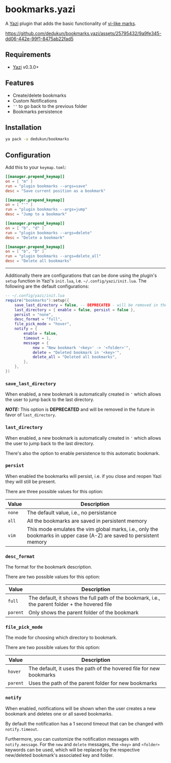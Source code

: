 # bookmarks.yazi

A [Yazi](https://github.com/sxyazi/yazi) plugin that adds the basic functionality of [vi-like marks](https://neovim.io/doc/user/motion.html#mark-motions).

https://github.com/dedukun/bookmarks.yazi/assets/25795432/9a9fe345-dd06-442e-99f1-8475ab22fad5

## Requirements

- [Yazi](https://github.com/sxyazi/yazi) v0.3.0+

## Features

- Create/delete bookmarks
- Custom Notifications
- `''` to go back to the previous folder
- Bookmarks persistence

## Installation

```sh
ya pack -a dedukun/bookmarks
```

## Configuration

Add this to your `keymap.toml`:

```toml
[[manager.prepend_keymap]]
on = [ "m" ]
run = "plugin bookmarks --args=save"
desc = "Save current position as a bookmark"

[[manager.prepend_keymap]]
on = [ "'" ]
run = "plugin bookmarks --args=jump"
desc = "Jump to a bookmark"

[[manager.prepend_keymap]]
on = [ "b", "d" ]
run = "plugin bookmarks --args=delete"
desc = "Delete a bookmark"

[[manager.prepend_keymap]]
on = [ "b", "D" ]
run = "plugin bookmarks --args=delete_all"
desc = "Delete all bookmarks"
```

---

Additionally there are configurations that can be done using the plugin's `setup` function in Yazi's `init.lua`, i.e. `~/.config/yazi/init.lua`.
The following are the default configurations:

```lua
-- ~/.config/yazi/init.lua
require("bookmarks"):setup({
	save_last_directory = false, -- DEPRECATED - will be removed in the future. Use `last_directory`
	last_directory = { enable = false, persist = false },
	persist = "none",
	desc_format = "full",
	file_pick_mode = "hover",
	notify = {
		enable = false,
		timeout = 1,
		message = {
			new = "New bookmark '<key>' -> '<folder>'",
			delete = "Deleted bookmark in '<key>'",
			delete_all = "Deleted all bookmarks",
		},
	},
})
```

### `save_last_directory`

When enabled, a new bookmark is automatically created in `'` which allows the user to jump back to
the last directory.

***NOTE:*** This option is **DEPRECATED** and will be removed in the future in favor of `last_directory`.

### `last_directory`

When enabled, a new bookmark is automatically created in `'` which allows the user to jump back to
the last directory.

There's also the option to enable persistence to this automatic bookmark.

### `persist`

When enabled the bookmarks will persist, i.e. if you close and reopen Yazi they will still be
present.

There are three possible values for this option:

| Value  | Description                                                                                                          |
| ------ | -------------------------------------------------------------------------------------------------------------------- |
| `none` | The default value, i.e., no persistance                                                                              |
| `all`  | All the bookmarks are saved in persistent memory                                                                     |
| `vim`  | This mode emulates the vim global marks, i.e., only the bookmarks in upper case (A-Z) are saved to persistent memory |

### `desc_format`

The format for the bookmark description.

There are two possible values for this option:

| Value    | Description                                                                                     |
| -------- | ----------------------------------------------------------------------------------------------- |
| `full`   | The default, it shows the full path of the bookmark, i.e., the parent folder + the hovered file |
| `parent` | Only shows the parent folder of the bookmark                                                    |

### `file_pick_mode`

The mode for choosing which directory to bookmark.

There are two possible values for this option:

| Value    | Description                                                                                     |
| -------- | ----------------------------------------------------------------------------------------------- |
| `hover`  | The default, it uses the path of the hovered file for new bookmarks                             |
| `parent` | Uses the path of the parent folder for new bookmarks                                            |

### `notify`

When enabled, notifications will be shown when the user creates a new bookmark and deletes one or
all saved bookmarks.

By default the notification has a 1 second timeout that can be changed with `notify.timeout`.

Furthermore, you can customize the notification messages with `notify.message`.
For the `new` and `delete` messages, the `<key>` and `<folder>` keywords can be used, which will be replaced by the respective new/deleted bookmark's associated key and folder.
